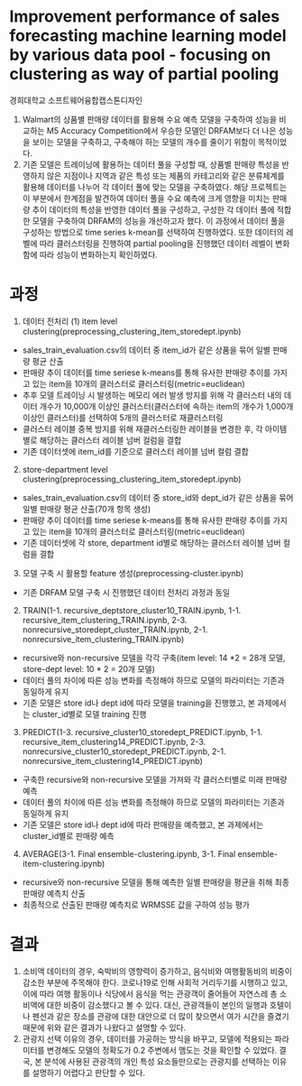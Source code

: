 # Improvement performance of sales forecasting machine learning model by various data pool - focusing on clustering as way of partial pooling

경희대학교 소프트웨어융합캡스톤디자인
1. Walmart의 상품별 판매량 데이터를 활용해 수요 예측 모델을 구축하여 성능을 비교하는 M5 Accuracy Competition에서 우승한 모델인 DRFAM보다 더 나은 성능을 보이는 모델을 구축하고, 구축해야 하는 모델의 개수를 줄이기 위함이 목적이었다. 
2. 기존 모델은 트레이닝에 활용하는 데이터 풀을 구성할 때, 상품별 판매량 특성을 반영하지 않은 지점이나 지역과 같은 특성 또는 제품의 카테고리와 같은 분류체계를 활용해 데이터를 나누어 각 데이터 풀에 맞는 모델을 구축하였다. 해당 프로젝트는 이 부분에서 한계점을 발견하여 데이터 풀을 수요 예측에 크게 영향을 미치는 판매량 추이 데이터의 특성을 반영한 데이터 풀을 구성하고, 구성한 각 데이터 풀에 적합한 모델을 구축하여 DRFAM의 성능을 개선하고자 했다. 이 과정에서 데이터 풀을 구성하는 방법으로 time series k-mean를 선택하여 진행하였다. 또한 데이터의 레벨에 따라 클러스터링을 진행하여 partial pooling을 진행했던 데이터 레벨이 변화함에 따라 성능이 변화하는지 확인하였다.

# 과정
1. 데이터 전처리
 (1) item level clustering(preprocessing_clustering_item_storedept.ipynb)
 - sales_train_evaluation.csv의 데이터 중 item_id가 같은 상품을 묶어 일별 판매량 평균 산출
 - 판매량 추이 데이터를 time seriese k-means를 통해 유사한 판매량 추이를 가지고 있는 item을 10개의 클러스터로 클러스터링(metric=euclidean)
 - 추후 모델 트레이닝 시 발생하는 메모리 에러 발생 방지를 위해 각 클러스터 내의 데이터 개수가 10,000개 이상인 클러스터(클러스터에 속하는 item의 개수가 1,000개 이상인 클러스터)를 선택하여 5개의 클러스터로 재클러스터링
 - 클러스터 레이블 중복 방지를 위해 재클러스터링한 레이블을 변경한 후, 각 아이템별로 해당하는 클러스터 레이블 넘버 컬럼을 결합
 - 기존 데이터셋에 item_id를 기준으로 클러스터 레이블 넘버 컬럼 결합
 2) store-department level clustering(preprocessing_clustering_item_storedept.ipynb)
 - sales_train_evaluation.csv의 데이터 중 store_id와 dept_id가 같은 상품을 묶어 일별 판매량 평균 산출(70개 항목 생성)
 - 판매량 추이 데이터를 time seriese k-means를 통해 유사한 판매량 추이를 가지고 있는 item을 10개의 클러스터로 클러스터링(metric=euclidean)
 - 기존 데이터셋에 각 store, department id별로 해당하는 클러스터 레이블 넘버 컬럼을 결합
 3) 모델 구축 시 활용할 feature 생성(preprocessing-cluster.ipynb)
 - 기존 DRFAM 모델 구축 시 진행했던 데이터 전처리 과정과 동일
 
2. TRAIN(1-1. recursive_deptstore_cluster10_TRAIN.ipynb, 1-1. recursive_item_clustering_TRAIN.ipynb, 2-3. nonrecursive_storedept_cluster_TRAIN.ipynb, 2-1. nonrecursive_item_clustering_TRAIN.ipynb)
- recursive와 non-recursive 모델을 각각 구축(item level: 14 *2 = 28개 모델, store-dept level: 10 * 2 = 20개 모델)
- 데이터 풀의 차이에 따른 성능 변화를 측정해야 하므로 모델의 파라미터는 기존과 동일하게 유지
- 기존 모델은 store id나 dept id에 따라 모델을 training을 진행했고, 본 과제에서는 cluster_id별로 모델 training 진행

3. PREDICT(1-3. recursive_cluster10_storedept_PREDICT.ipynb, 1-1. recursive_item_clustering14_PREDICT.ipynb, 2-3. nonrecursive_cluster10_storedept_PREDICT.ipynb, 2-1. nonrecursive_item_clustering14_PREDICT.ipynb)
- 구축한 recursive와 non-recursive 모델을 가져와 각 클러스터별로 미래 판매량 예측
- 데이터 풀의 차이에 따른 성능 변화를 측정해야 하므로 모델의 파라미터는 기존과 동일하게 유지
- 기존 모델은 store id나 dept id에 따라 판매량을 예측했고, 본 과제에서는 cluster_id별로 판매량 예측

4. AVERAGE(3-1. Final ensemble-clustering.ipynb, 3-1. Final ensemble-item-clustering.ipynb)
- recursive와 non-recursive 모델을 통해 예측한 일별 판매량을 평균을 취해 최종 판매량 예측치 산출
- 최종적으로 산출된 판매량 예측치로 WRMSSE 값을 구하여 성능 평가

# 결과
1) 소비액 데이터의 경우, 숙박비의 영향력이 증가하고, 음식비와 여행활동비의 비중이 감소한 부분에 주목해야 한다. 코로나19로 인해 사회적 거리두기를 시행하고 있고, 이에 따라 여행 활동이나 식당에서 음식을 먹는 관광객이 줄어들어 자연스레 총 소비액에 대한 비중이 감소했다고 볼 수 있다. 대신, 관광객들이 본인의 일행과 호텔이나 펜션과 같은 장소를 관광에 대한 대안으로 더 많이 찾으면서 여가 시간을 즐겼기 때문에 위와 같은 결과가 나왔다고 설명할 수 있다. 
2) 관광지 선택 이유의 경우, 데이터를 가공하는 방식을 바꾸고, 모델에 적용되는 파라미터를 변경해도 모델의 정확도가 0.2 주변에서 맴도는 것을 확인할 수 있었다. 결국, 본 분석에 사용된 관광객의 개인 특성 요소들만으로는 관광지를 선택하는 이유를 설명하기 어렵다고 판단할 수 있다. 

